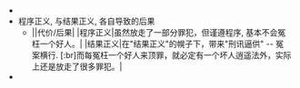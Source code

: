 -
- 程序正义, 与结果正义, 各自导致的后果
	- ||代价/后果|
	  |程序正义|虽然放走了一部分罪犯，但谨遵程序, 基本不会冤枉一个好人。|
	  |结果正义|在"结果正义"的幌子下，带来"刑讯逼供" -- 冤案横行. [:br]而每冤枉一个好人来顶罪，就必定有一个坏人逍遥法外，实际上还是放走了很多罪犯。|
-
